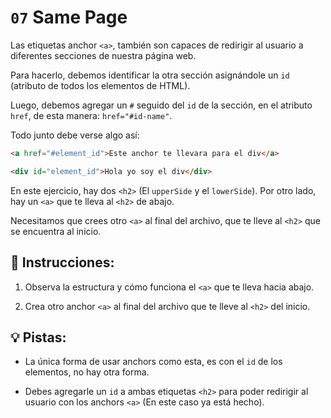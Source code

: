 # `07` Same Page

Las etiquetas anchor `<a>`, también son capaces de redirigir al usuario a diferentes secciones de nuestra página web.

Para hacerlo, debemos identificar la otra sección asignándole un `id` (atributo de todos los elementos de HTML).

Luego, debemos agregar un `#` seguido del `id` de la sección, en el atributo `href`, de esta manera: `href="#id-name"`.

Todo junto debe verse algo así:

```html
<a href="#element_id">Este anchor te llevara para el div</a>

<div id="element_id">Hola yo soy el div</div>
```

En este ejercicio, hay dos `<h2>` (El `upperSide` y el `lowerSide`). Por otro lado, hay un `<a>` que te lleva al `<h2>` de abajo.

Necesitamos que crees otro `<a>` al final del archivo, que te lleve al `<h2>` que se encuentra al inicio.

## 📝 Instrucciones:

1. Observa la estructura y cómo funciona el `<a>` que te lleva hacia abajo.

2. Crea otro anchor `<a>` al final del archivo que te lleve al `<h2>` del inicio.

## 💡 Pistas:

+ La única forma de usar anchors como esta, es con el `id` de los elementos, no hay otra forma.

+ Debes agregarle un `id` a ambas etiquetas `<h2>` para poder redirigir al usuario con los anchors `<a>` (En este caso ya está hecho).
